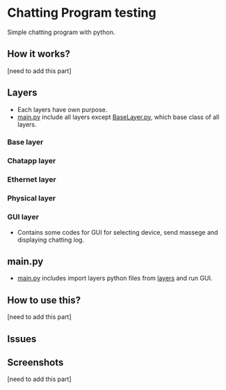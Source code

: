 # Chatting Program testing

Simple chatting program with python.

## How it works?

[need to add this part]

## Layers

- Each layers have own purpose.
- [main.py](/layers/GUILayer.py) include all layers except [BaseLayer.py](/layers/BaseLayer.py), which base class of all layers.

### Base layer

### Chatapp layer

### Ethernet layer

### Physical layer

### GUI layer

 - Contains some codes for GUI for selecting device, send massege and displaying chatting log.

## main.py

 - [main.py](main.py) includes import layers python files from [layers](layers/) and run GUI.
 
## How to use this?

[need to add this part]

## Issues

## Screenshots

[need to add this part]
